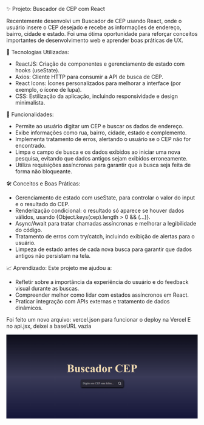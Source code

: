 ✨ Projeto: Buscador de CEP com React

Recentemente desenvolvi um Buscador de CEP usando React, onde o usuário insere o CEP desejado e recebe as informações de endereço, bairro, cidade e estado. Foi uma ótima oportunidade para reforçar conceitos importantes de desenvolvimento web e aprender boas práticas de UX.

🚀 Tecnologias Utilizadas:

- ReactJS: Criação de componentes e gerenciamento de estado com hooks (useState).
- Axios: Cliente HTTP para consumir a API de busca de CEP.
- React Icons: Ícones personalizados para melhorar a interface (por exemplo, o ícone de lupa).
- CSS: Estilização da aplicação, incluindo responsividade e design minimalista.

🔑 Funcionalidades:

- Permite ao usuário digitar um CEP e buscar os dados de endereço.
- Exibe informações como rua, bairro, cidade, estado e complemento.
- Implementa tratamento de erros, alertando o usuário se o CEP não for encontrado.
- Limpa o campo de busca e os dados exibidos ao iniciar uma nova pesquisa, evitando que dados antigos sejam exibidos erroneamente.
- Utiliza requisições assíncronas para garantir que a busca seja feita de forma não bloqueante.

🛠️ Conceitos e Boas Práticas:

- Gerenciamento de estado com useState, para controlar o valor do input e o resultado do CEP.
- Renderização condicional: o resultado só aparece se houver dados válidos, usando {Object.keys(cep).length > 0 && (...)}.
- Async/Await para tratar chamadas assíncronas e melhorar a legibilidade do código.
- Tratamento de erros com try/catch, incluindo exibição de alertas para o usuário.
- Limpeza de estado antes de cada nova busca para garantir que dados antigos não persistam na tela.

📈 Aprendizado:
Este projeto me ajudou a:

- Refletir sobre a importância da experiência do usuário e do feedback visual durante as buscas.
- Compreender melhor como lidar com estados assíncronos em React.
- Praticar integração com APIs externas e tratamento de dados dinâmicos.

Foi feito um novo arquivo: vercel.json para funcionar o deploy na Vercel
E no api.jsx, deixei a baseURL vazia

<img src="public/buscadorCep.png"></img>
